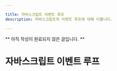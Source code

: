```yaml
---

title: 자바스크립트 이벤트 루프
description: 자바스크립트의 이벤트 루프에 대해 다룹니다.

---
```


** 아직 작성이 완료되지 않은 글입니다. **

# 자바스크립트 이벤트 루프